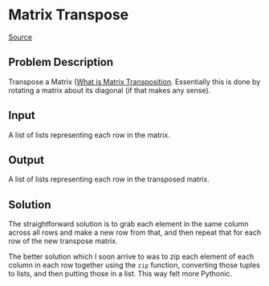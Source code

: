 # Matrix Transpose

[Source](https://www.codewars.com/kata/52fba2a9adcd10b34300094c/solutions/python)

## Problem Description

Transpose a Matrix ([What is Matrix Transposition](https://en.wikipedia.org/wiki/Transpose). Essentially this is done by rotating a matrix about its diagonal (if that makes any sense).

## Input

A list of lists representing each row in the matrix.

## Output

A list of lists representing each row in the transposed matrix.

## Solution

The straightforward solution is to grab each element in the same column across all rows and make a new row from that, and then repeat that for each row of the new transpose matrix.


The better solution which I soon arrive to was to zip each element of each column in each row together using the `zip` function, converting those tuples to lists, and then putting those in a list. This way felt more Pythonic.
